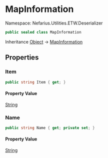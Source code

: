 # MapInformation

Namespace: Nefarius.Utilities.ETW.Deserializer

```csharp
public sealed class MapInformation
```

Inheritance [Object](https://docs.microsoft.com/en-us/dotnet/api/system.object) → [MapInformation](./nefarius.utilities.etw.deserializer.mapinformation.md)

## Properties

### <a id="properties-item"/>**Item**

```csharp
public string Item { get; }
```

#### Property Value

[String](https://docs.microsoft.com/en-us/dotnet/api/system.string)<br>

### <a id="properties-name"/>**Name**

```csharp
public string Name { get; private set; }
```

#### Property Value

[String](https://docs.microsoft.com/en-us/dotnet/api/system.string)<br>
